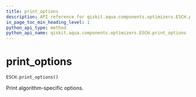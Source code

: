 ```yaml
---
title: print_options
description: API reference for qiskit.aqua.components.optimizers.ESCH.print_options
in_page_toc_min_heading_level: 1
python_api_type: method
python_api_name: qiskit.aqua.components.optimizers.ESCH.print_options
---
```


# print\_options

<span id="qiskit.aqua.components.optimizers.ESCH.print_options" />

`ESCH.print_options()`

Print algorithm-specific options.

